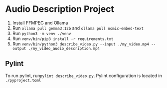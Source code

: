 # Audio Description Project

1. Install FFMPEG and Ollama
2. Run `ollama pull gemma3:12b` and `ollama pull nomic-embed-text`
3. Run `python3 -m venv ./venv`
4. Run `venv/bin/pip3 install -r requirements.txt`
5. Run `venv/bin/python3 describe_video.py --input ./my_video.mp4 --output ./my_video_audio_description.mp4`

## Pylint

To run pylint, run`pylint describe_video.py`. Pylint configuration is located in `./pyproject.toml`
